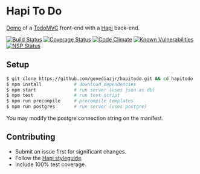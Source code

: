 # Hapi To Do
[Demo](https://hapitodo.herokuapp.com/) of a [TodoMVC](http://todomvc.com/) front-end with a [Hapi](http://hapijs.com/) back-end.

[![Build Status](https://travis-ci.org/genediazjr/hapitodo.svg)](https://travis-ci.org/genediazjr/hapitodo)
[![Coverage Status](https://coveralls.io/repos/genediazjr/hapitodo/badge.svg)](https://coveralls.io/r/genediazjr/hapitodo)
[![Code Climate](https://codeclimate.com/github/genediazjr/hapitodo/badges/gpa.svg)](https://codeclimate.com/github/genediazjr/hapitodo)
[![Known Vulnerabilities](https://snyk.io/test/github/genediazjr/hapitodo/badge.svg)](https://snyk.io/test/github/genediazjr/hapitodo)
[![NSP Status](https://nodesecurity.io/orgs/genediazjr/projects/7c6fd452-5999-4656-93cc-c949de1ece85/badge)](https://nodesecurity.io/orgs/genediazjr/projects/7c6fd452-5999-4656-93cc-c949de1ece85)

## Setup
```bash
$ git clone https://github.com/genediazjr/hapitodo.git && cd hapitodo
$ npm install            # download dependencies
$ npm start              # run server (uses json as db)
$ npm test               # run test script
$ npm run precompile     # precompile templates
$ npm run postgres       # run server (uses postgre)
```
You may modify the postgre connection string on the manifest.

## Contributing
* Submit an issue first for significant changes.
* Follow the [Hapi styleguide](http://hapijs.com/styleguide).
* Include 100% test coverage.
